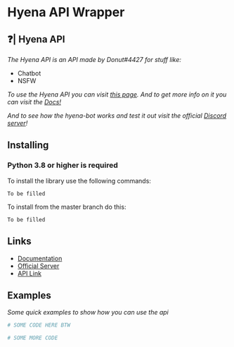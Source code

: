 # Hyena API Wrapper

## ❓| Hyena API

*The Hyena API is an API made by Donut#4427 for stuff like:*

* Chatbot
* NSFW

*To use the Hyena API you can visit [this page](https://www.hyenabot.xyz/api). And to get more info on it you can visit the [Docs!](https://docs.hyenabot.xyz/)*

*And to see how the hyena-bot works and test it out visit the official [Discord server](https://discord.gg/QePftyb2kN)!*

## Installing
### **Python 3.8 or higher is required**

To install the library use the following commands:

```
To be filled
```

To install from the master branch do this:
```
To be filled
```

## Links

* [Documentation](https://docs.hyenabot.xyz/)
* [Official Server](https://discord.gg/QePftyb2kN)
* [API Link](https://www.hyenabot.xyz/api)

## Examples

*Some quick examples to show how you can use the api*

```python
# SOME CODE HERE BTW 
```

```python
# SOME MORE CODE 
```
